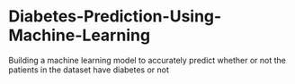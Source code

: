 # Diabetes-Prediction-Using-Machine-Learning
Building a machine learning model to accurately predict whether or not the patients in the dataset have diabetes or not
